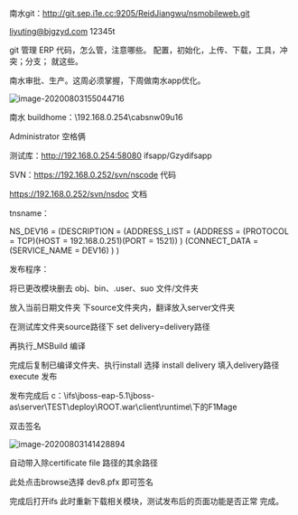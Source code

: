 





南水git：http://git.sep.i1e.cc:9205/ReidJiangwu/nsmobileweb.git

liyuting@bjgzyd.com  12345t



git 管理 ERP 代码，怎么管，注意哪些。
配置，初始化，上传、下载，工具，冲突；分支； 就这些。

南水审批、生产。这周必须掌握，下周做南水app优化。

<img src="D:\Work\Note\log\August\8_03.assets\image-20200803155044716.png" alt="image-20200803155044716"  />



南水 buildhome：\\192.168.0.254\cabsnw09u16

Administrator 空格俩

测试库：http://192.168.0.254:58080  ifsapp/Gzydifsapp

SVN：https://192.168.0.252/svn/nscode   代码

https://192.168.0.252/svn/nsdoc    文档       

tnsname：

NS_DEV16 =
  (DESCRIPTION =
  (ADDRESS_LIST =
      (ADDRESS = (PROTOCOL = TCP)(HOST = 192.168.0.251)(PORT = 1521))
    )
  (CONNECT_DATA =
      (SERVICE_NAME = DEV16)
    )
  )

发布程序：

将已更改模块删去 obj、bin、.user、suo 文件/文件夹

放入当前日期文件夹 下source文件夹内，翻译放入server文件夹

在测试库文件夹source路径下 set delivery=delivery路径

再执行_MSBuild 编译

完成后复制已编译文件夹、执行install 选择 install delivery 填入delivery路径 execute 发布

发布完成后  c：\ifs\jboss-eap-5.1\jboss-as\server\TEST\deploy\ROOT.war\client\runtime\下的F1Mage

双击签名

![image-20200803141428894](D:\Work\Note\log\August\8_03.assets\image-20200803141428894.png)

自动带入除certificate file 路径的其余路径

此处点击browse选择 dev8.pfx 即可签名

完成后打开ifs 此时重新下载相关模块，测试发布后的页面功能是否正常 完成。


